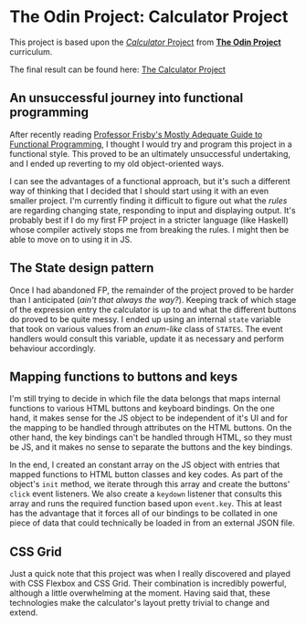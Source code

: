 # The Odin Project: Calculator Project

This project is based upon the [*Calculator* Project](https://www.theodinproject.com/lessons/calculator)
from [**The Odin Project**](https://www.theodinproject.com) curriculum.

The final result can be found here: [The Calculator Project](https://markbailey0356.github.io/calculator/)

## An unsuccessful journey into functional programming

After recently reading [Professor Frisby's Mostly Adequate Guide to Functional
Programming](https://mostly-adequate.gitbooks.io/mostly-adequate-guide/), I thought I would try and program this project
in a functional style. This proved to be an ultimately unsuccessful undertaking, and I ended up reverting to my old
object-oriented ways.

I can see the advantages of a functional approach, but it's such a different way of thinking that I decided that I
should start using it with an even smaller project. I'm currently finding it difficult to figure out what the *rules*
are regarding changing state, responding to input and displaying output. It's probably best if I do my first FP project in
a stricter language (like Haskell) whose compiler actively stops me from breaking the rules. I might then be able to
move on to using it in JS.

## The State design pattern

Once I had abandoned FP, the remainder of the project proved to be harder than I anticipated (*ain't that always the
way?*). Keeping track of which stage of the expression entry the calculator is up to and what the different buttons do
proved to be quite messy. I ended up using an internal `state` variable that took on various values from an *enum-like*
class of `STATES`. The event handlers would consult this variable, update it as necessary and perform behaviour
accordingly.

## Mapping functions to buttons and keys

I'm still trying to decide in which file the data belongs that maps internal functions to various HTML buttons and
keyboard bindings. On the one hand, it makes sense for the JS object to be independent of it's UI and for the mapping to
be handled through attributes on the HTML buttons. On the other hand, the key bindings can't be handled through HTML, so
they must be JS, and it makes no sense to separate the buttons and the key bindings.

In the end, I created an constant array on the JS object with entries that mapped functions to HTML button classes and
key codes. As part of the object's `init` method, we iterate through this array and create the buttons' `click` event
listeners. We also create a `keydown` listener that consults this array and runs the required function based upon `event.key`.
This at least has the advantage that it forces all of our bindings to be collated in one piece of data that could
technically be loaded in from an external JSON file.

## CSS Grid

Just a quick note that this project was when I really discovered and played with CSS Flexbox and CSS Grid. Their
combination is incredibly powerful, although a little overwhelming at the moment. Having said that, these technologies
make the calculator's layout pretty trivial to change and extend.

